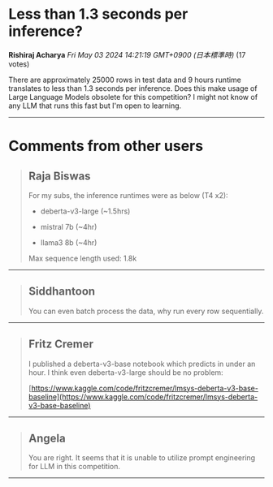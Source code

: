 # Less than 1.3 seconds per inference?

**Rishiraj Acharya** *Fri May 03 2024 14:21:19 GMT+0900 (日本標準時)* (17 votes)

There are approximately 25000 rows in test data and 9 hours runtime translates to less than 1.3 seconds per inference. Does this make usage of Large Language Models obsolete for this competition? I might not know of any LLM that runs this fast but I'm open to learning.



---

 # Comments from other users

> ## Raja Biswas
> 
> For my subs, the inference runtimes were as below (T4 x2):
> 
> - deberta-v3-large (~1.5hrs)
> 
> - mistral 7b (~4hr)
> 
> - llama3 8b (~4hr)
> 
> Max sequence length used: 1.8k
> 
> 
> 


---

> ## Siddhantoon
> 
> You can even batch process the data, why run every row sequentially.
> 
> 
> 


---

> ## Fritz Cremer
> 
> I published a deberta-v3-base notebook which predicts in under an hour. I think even deberta-v3-large should be no problem:
> 
> [https://www.kaggle.com/code/fritzcremer/lmsys-deberta-v3-base-baseline](https://www.kaggle.com/code/fritzcremer/lmsys-deberta-v3-base-baseline)
> 
> 
> 


---

> ## Angela
> 
> You are right. It seems that it is unable to utilize prompt engineering for LLM in this competition. 
> 
> 
> 


---

